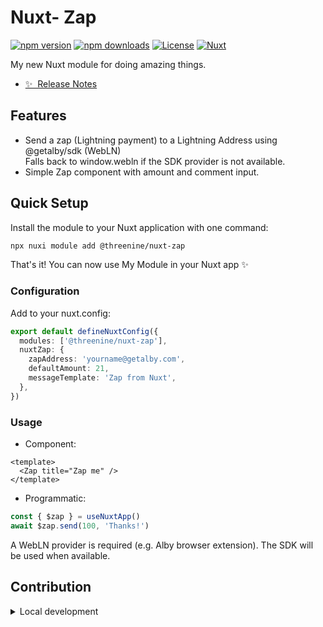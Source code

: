 <!--
Get your module up and running quickly.

Find and replace all on all files (CMD+SHIFT+F):
- Name: Nuxt- Zap
- Package name: @threenine/nuxt-zap
- Description: My new Nuxt module
-->

# Nuxt- Zap

[![npm version][npm-version-src]][npm-version-href]
[![npm downloads][npm-downloads-src]][npm-downloads-href]
[![License][license-src]][license-href]
[![Nuxt][nuxt-src]][nuxt-href]

My new Nuxt module for doing amazing things.

- [✨ &nbsp;Release Notes](/CHANGELOG.md)
<!-- - [🏀 Online playground](https://stackblitz.com/github/your-org/nuxt-zap?file=playground%2Fapp.vue) -->
<!-- - [📖 &nbsp;Documentation](https://example.com) -->

## Features

- Send a zap (Lightning payment) to a Lightning Address using @getalby/sdk (WebLN)\
  Falls back to window.webln if the SDK provider is not available.
- Simple Zap component with amount and comment input.

## Quick Setup

Install the module to your Nuxt application with one command:

```bash
npx nuxi module add @threenine/nuxt-zap
```

That's it! You can now use My Module in your Nuxt app ✨

### Configuration

Add to your nuxt.config:

```ts
export default defineNuxtConfig({
  modules: ['@threenine/nuxt-zap'],
  nuxtZap: {
    zapAddress: 'yourname@getalby.com',
    defaultAmount: 21,
    messageTemplate: 'Zap from Nuxt',
  },
})
```

### Usage

- Component:
```vue
<template>
  <Zap title="Zap me" />
</template>
```

- Programmatic:
```ts
const { $zap } = useNuxtApp()
await $zap.send(100, 'Thanks!')
```

A WebLN provider is required (e.g. Alby browser extension). The SDK will be used when available.


## Contribution

<details>
  <summary>Local development</summary>
  
  ```bash
  # Install dependencies
  npm install
  
  # Generate type stubs
  npm run dev:prepare
  
  # Develop with the playground
  npm run dev
  
  # Build the playground
  npm run dev:build
  
  # Run ESLint
  npm run lint
  
  # Run Vitest
  npm run test
  npm run test:watch
  
  # Release new version
  npm run release
  ```

</details>


<!-- Badges -->
[npm-version-src]: https://img.shields.io/npm/v/nuxt-zap/latest.svg?style=flat&colorA=020420&colorB=00DC82
[npm-version-href]: https://npmjs.com/package/@threenine/nuxt-zap

[npm-downloads-src]: https://img.shields.io/npm/dm/nuxt-zap.svg?style=flat&colorA=020420&colorB=00DC82
[npm-downloads-href]: https://npm.chart.dev/@threenine/nuxt-zap

[license-src]: https://img.shields.io/npm/l/nuxt-zap.svg?style=flat&colorA=020420&colorB=00DC82
[license-href]: https://npmjs.com/package/@threenine/nuxt-zap

[nuxt-src]: https://img.shields.io/badge/Nuxt-020420?logo=nuxt.js
[nuxt-href]: https://nuxt.com
